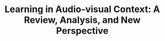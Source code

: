 ---
title: "Learning in Audio-visual Context: A Review, Analysis, and New Perspective"  
authors:
 - Yake Wei
 - Di Hu
 - Yapeng Tian
 - Xuelong Li
publication_types: ["3"]
publication: arXiv 2208.09579
publication_types_name: Preprint 
url_pdf: https://arxiv.org/abs/2208.09579
url_project: https://gewu-lab.github.io/audio-visual-learning/
topic_types: ["0"]
topic_types_name: Uncategorized
rating : 2022_08_25
---